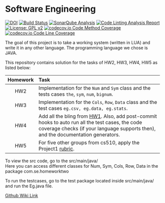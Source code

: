 # Software Engineering
[![DOI](https://zenodo.org/badge/533075547.svg)](https://zenodo.org/badge/latestdoi/533075547)
[![Build Status](https://github.com/SASWAT123/SoftwareEngineering/actions/workflows/maven.yml/badge.svg)](https://github.com/SASWAT123/SoftwareEngineering/actions/workflows/maven.yml)
[![SonarQube Analysis](https://github.com/SASWAT123/SoftwareEngineering/actions/workflows/sonarcloud.yml/badge.svg)](https://github.com/SASWAT123/SoftwareEngineering/actions/workflows/sonarcloud.yml)
[![Code Linting Analysis Report](https://github.com/SASWAT123/SoftwareEngineering/actions/workflows/linter.yml/badge.svg)](https://github.com/SASWAT123/SoftwareEngineering/actions/workflows/linter.yml)
[![License: GPL v2](https://img.shields.io/badge/License-GPL_v2-blue.svg)](https://www.gnu.org/licenses/old-licenses/gpl-2.0.en.html)
[![codecov.io Code Method Coverage](https://img.shields.io/badge/Test%20Coverage%20%7C%20Method-85.7-green)](https://htmlpreview.github.io/?https://github.com/SASWAT123/SoftwareEngineering/blob/master/testcoverage/index.html)
[![codecov.io Code Line Coverage](https://img.shields.io/badge/Test%20Coverage%20%7C%20Line-72.2-green)](https://htmlpreview.github.io/?https://github.com/SASWAT123/SoftwareEngineering/blob/master/testcoverage/index.html)

The goal of this project is to take a working system (written in LUA) and write it in any other language. The programming language we chose is JAVA.

This repository contains solution for the tasks of HW2, HW3, HW4, HW5 as listed below:

|Homework| Task|
|:------:|:------|
|HW2     | Implementation for the `Num` and `Sym` class and the tests cases `the`, `sym`, `num`, `bignum`.|
|HW3     | Implementation for the `Cols`, `Row`, `Data` class and the test cases `eg.csv, eg.data, eg.stats`.|
|HW4     | Add all the bling from [HW1](https://github.com/txt/se22/blob/main/docs/hw1.md). Also, add post-commit hooks to auto run all the test cases, the code coverage checks (if your language supports then), and the documentation generators.|
|HW5     | For five other groups from cs510, apply the Project1 [rubric](https://github.com/txt/se22/blob/main/docs/proj1.md#rubric).|

To view the src code, go to the src/main/java/  
Here you can access different classes for Num, Sym, Cols, Row, Data in the package com.se.homeworktwo

To run the testcases, go to the test package located inside src/main/java/ and run the Eg.java file.

[Github Wiki Link](https://github.com/SASWAT123/SoftwareEngineering/wiki)


